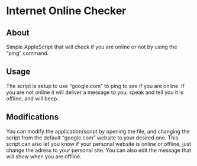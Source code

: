 # Internet Online Checker

<h2>About</h2>
<p>Simple AppleScript that will check if you are online or not by using the <q>ping</q> command.</p>

<h2>Usage</h2>
<p>The script is setup to use <q>google.com</q> to ping to see if you are online.  If you are not online it will deliver a message to you, speak and tell you it is offline, and will beep.</p>

<h2>Modifications</h2>
<p>You can modify the application/script by opening the file, and changing the script from the default <q>google.com</q> website to your desired one.  This script can also let you know if your personal website is online or offline, just change the adress to your personal site.  You can also edit the message that will show when you are offline.</p>
